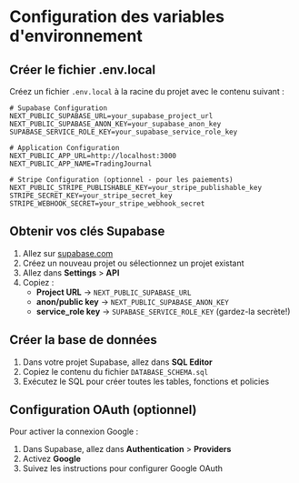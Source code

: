 # Configuration des variables d'environnement

## Créer le fichier .env.local

Créez un fichier `.env.local` à la racine du projet avec le contenu suivant :

```env
# Supabase Configuration
NEXT_PUBLIC_SUPABASE_URL=your_supabase_project_url
NEXT_PUBLIC_SUPABASE_ANON_KEY=your_supabase_anon_key
SUPABASE_SERVICE_ROLE_KEY=your_supabase_service_role_key

# Application Configuration
NEXT_PUBLIC_APP_URL=http://localhost:3000
NEXT_PUBLIC_APP_NAME=TradingJournal

# Stripe Configuration (optionnel - pour les paiements)
NEXT_PUBLIC_STRIPE_PUBLISHABLE_KEY=your_stripe_publishable_key
STRIPE_SECRET_KEY=your_stripe_secret_key
STRIPE_WEBHOOK_SECRET=your_stripe_webhook_secret
```

## Obtenir vos clés Supabase

1. Allez sur [supabase.com](https://supabase.com)
2. Créez un nouveau projet ou sélectionnez un projet existant
3. Allez dans **Settings** > **API**
4. Copiez :
   - **Project URL** → `NEXT_PUBLIC_SUPABASE_URL`
   - **anon/public key** → `NEXT_PUBLIC_SUPABASE_ANON_KEY`
   - **service_role key** → `SUPABASE_SERVICE_ROLE_KEY` (gardez-la secrète!)

## Créer la base de données

1. Dans votre projet Supabase, allez dans **SQL Editor**
2. Copiez le contenu du fichier `DATABASE_SCHEMA.sql`
3. Exécutez le SQL pour créer toutes les tables, fonctions et policies

## Configuration OAuth (optionnel)

Pour activer la connexion Google :

1. Dans Supabase, allez dans **Authentication** > **Providers**
2. Activez **Google**
3. Suivez les instructions pour configurer Google OAuth

